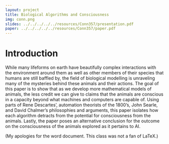 ```yaml
---
layout: project
title: Biological Algorithms and Consciousness
img: conn.png
slides: ../../../../../resources/Conn357/presentation.pdf
paper: ../../../../../resources/Conn357/paper.pdf
---
```


# Introduction 

While many lifeforms on earth have beautifully complex interactions with the environment around them as well as other members of their species that humans are still baffled by, the field of biological modelling is unraveling many of the mysteries behind these animals and their actions. The goal of this paper is to show that as we develop more mathematical models of animals, the less credit we can give to claims that the animals are conscious in a capacity beyond what machines and computers are capable of. Using parts of Rene Descartes’, automation theorists of the 1800’s, John Searle, and David Chalmer’s philosophies and arguments, this paper isolates how each algorithm detracts from the potential for consciousness from the animals. Lastly, the paper poses an alternative conclusion for the outcome on the consciousness of the animals explored as it pertains to AI.

(My apologies for the word document. This class was not a fan of LaTeX.)